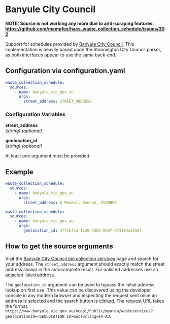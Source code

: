 # Banyule City Council

**NOTE: Source is not working any more due to anti-scraping features:  
<https://github.com/mampfes/hacs_waste_collection_schedule/issues/302>**

Support for schedules provided by [Banyule City Council](https://www.banyule.vic.gov.au/binday). This implementation is heavily based upon the Stonnington City Council parser, as both interfaces appear to use the same back-end.

## Configuration via configuration.yaml

```yaml
waste_collection_schedule:
  sources:
    - name: banyule_vic_gov_au
      args:
        street_address: STREET_ADDRESS
```

### Configuration Variables

**street_address**  
*(string) (optional)*

**geolocation_id**  
*(string) (optional)*

At least one argument must be provided.

## Example

```yaml
waste_collection_schedule:
  sources:
    - name: banyule_vic_gov_au
      args:
        street_address: 6 Mandall Avenue, IVANHOE
```

```yaml
waste_collection_schedule:
  sources:
    - name: banyule_vic_gov_au
      args:
        geolocation_id: 4f7ebfca-1526-4363-8b87-df3103a10a87
```

## How to get the source arguments

Visit the [Banyule City Council bin collection services](https://www.banyule.vic.gov.au/Waste-environment/Waste-recycling/Bin-collection-services) page and search for your address. The ```street_address``` argument should exactly match the street address shown in the autocomplete result. For unlisted addresses use an adjacent listed address.

The ```geolocation_id``` argument can be used to bypass the initial address lookup on first use. This value can be discovered using the developer console in any modern browser and inspecting the request sent once an address is selected and the search button is clicked. The request URL takes the format: ```https://www.banyule.vic.gov.au/ocapi/Public/myarea/wasteservices?geolocationid=<GEOLOCATION ID>&ocsvclang=en-AU```.
